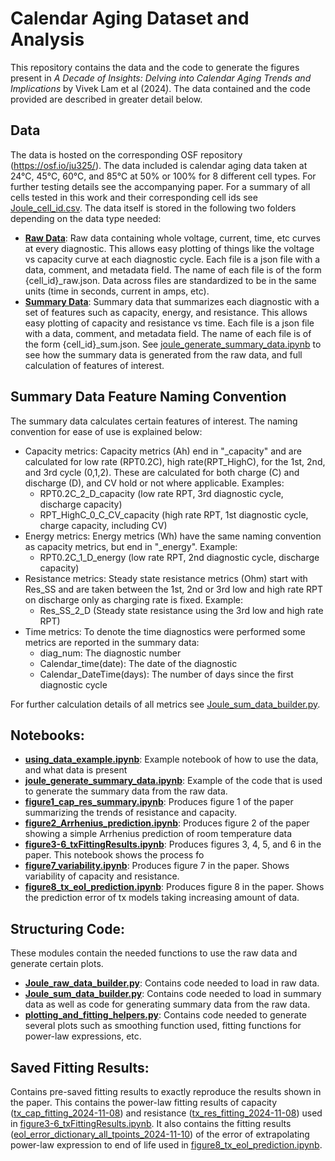 # Calendar Aging Dataset and Analysis

This repository contains the data and the code to generate the figures present in *A Decade of Insights: Delving into Calendar Aging Trends and Implications* by Vivek Lam et al (2024)̦. The data contained and the code provided are described in greater detail below.

## Data
The data is hosted on the corresponding OSF repository (https://osf.io/ju325/). The data included is calendar aging data taken at 24°C, 45°C, 60°C, and 85°C at 50% or 100% for 8 different cell types. For further testing details see the accompanying paper. For a summary of all cells tested in this work and their corresponding cell ids see [Joule_cell_id.csv](Joule_cell_id.csv). The data itself is stored in the following two folders depending on the data type needed:

- **[Raw Data](https://osf.io/ju325/)**: Raw data containing whole voltage, current, time, etc curves at every diagnostic. This allows easy plotting of things like the voltage vs capacity curve at each diagnostic cycle. Each file is a json file with a data, comment, and metadata field. The name of each file is of the form {cell_id}_raw.json. Data across files are standardized to be in the same units (time in seconds, current in amps, etc).
- **[Summary Data](https://osf.io/ju325/)**: Summary data that summarizes each diagnostic with a set of features such as capacity, energy, and resistance. This allows easy plotting of capacity and resistance vs time. Each file is a json file with a data, comment, and metadata field. The name of each file is of the form {cell_id}_sum.json. See [joule_generate_summary_data.ipynb](notebooks/using_data_example.ipynb) to see how the summary data is generated from the raw data, and full calculation of features of interest. 

## Summary Data Feature Naming Convention

The summary data calculates certain features of interest. The naming convention for ease of use is explained below:
- Capacity metrics: Capacity metrics (Ah) end in "_capacity" and are calculated for low rate (RPT0.2C), high rate(RPT_HighC), for the 1st, 2nd, and 3rd cycle (0,1,2). These are calculated for both charge (C) and discharge (D), and CV hold or not where applicable. Examples:
    - RPT0.2C_2_D_capacity (low rate RPT, 3rd diagnostic cycle, discharge capacity)
    - RPT_HighC_0_C_CV_capacity (high rate RPT, 1st diagnostic cycle, charge capacity, including CV)
- Energy metrics: Energy metrics (Wh) have the same naming convention as capacity metrics, but end in "_energy". Example:
    - RPT0.2C_1_D_energy (low rate RPT, 2nd diagnostic cycle, discharge capacity)
- Resistance metrics: Steady state resistance metrics (Ohm) start with Res_SS and are taken between the 1st, 2nd or 3rd low and high rate RPT on discharge only as charging rate is fixed. Example:
    - Res_SS_2_D (Steady state resistance using the 3rd low and high rate RPT)
- Time metrics: To denote the time diagnostics were performed some metrics are reported in the summary data:
    - diag_num: The diagnostic number
    - Calendar_time(date): The date of the diagnostic
    - Calendar_DateTime(days): The number of days since the first diagnostic cycle

For further calculation details of all metrics see [Joule_sum_data_builder.py](structuring_code/Joule_sum_data_builder.py).

## Notebooks: 
- **[using_data_example.ipynb](notebooks/using_data_example.ipynb)**: Example notebook of how to use the data, and what data is present
- **[joule_generate_summary_data.ipynb](notebooks/using_data_example.ipynb)**: Example of the code that is used to generate the summary data from the raw data.
- **[figure1_cap_res_summary.ipynb](notebooks/figure1_cap_res_summary.ipynb)**: Produces figure 1 of the paper summarizing the trends of resistance and capacity. 
- **[figure2_Arrhenius_prediction.ipynb](notebooks/figure2_Arrhenius_prediction.ipynb)**: Produces figure 2 of the paper showing a simple Arrhenius prediction of room temperature data
- **[figure3-6_txFittingResults.ipynb](notebooks/figure3-6_txFittingResults.ipynb)**: Produces figures 3, 4, 5, and 6 in the paper. This notebook shows the process fo 
- **[figure7_variability.ipynb](notebooks/figure7_variability.ipynb)**: Produces figure 7 in the paper. Shows variability of capacity and resistance.
- **[figure8_tx_eol_prediction.ipynb](notebooks/figure8_tx_eol_prediction.ipynb)**: Produces figure 8 in the paper. Shows the prediction error of tx models taking increasing amount of data.

## Structuring Code:
These modules contain the needed functions to use the raw data and generate certain plots. 
- **[Joule_raw_data_builder.py](structuring_code/Joule_raw_data_builder.py)**: Contains code needed to load in raw data.
- **[Joule_sum_data_builder.py](structuring_code/Joule_raw_data_builder.py)**: Contains code needed to load in summary data as well as code for generating summary data from the raw data.
- **[plotting_and_fitting_helpers.py](structuring_code/plotting_and_fitting_helpers.py)**: Contains code needed to generate several plots such as smoothing function used, fitting functions for power-law expressions, etc. 

## Saved Fitting Results:
Contains pre-saved fitting results to exactly reproduce the results shown in the paper. This contains the power-law fitting results of capacity ([tx_cap_fitting_2024-11-08](saved_fitting_results/tx_cap_fitting_2024-11-08)) and resistance ([tx_res_fitting_2024-11-08](saved_fitting_results/tx_res_fitting_2024-11-08)) used in [figure3-6_txFittingResults.ipynb](notebooks/figure3-6_txFittingResults.ipynb). It also contains the fitting results ([eol_error_dictionary_all_tpoints_2024-11-10](saved_fitting_results/eol_error_dictionary_all_tpoints_2024-11-10)) of the error of extrapolating power-law expression to end of life used in [figure8_tx_eol_prediction.ipynb](notebooks/figure8_tx_eol_prediction.ipynb).




